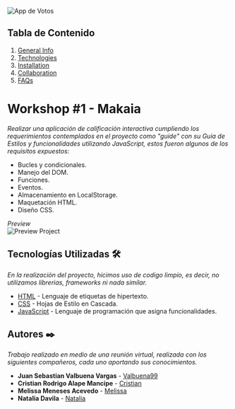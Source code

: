 ![App de Votos](https://i.ibb.co/10fwXB0/Workshop1.png)

## Tabla de Contenido
1. [General Info](#general-info)
2. [Technologies](#technologies)
3. [Installation](#installation)
4. [Collaboration](#collaboration)
5. [FAQs](#faqs)

# Workshop #1 - Makaia

_Realizar una aplicación de calificación interactiva cumpliendo los requerimientos contemplados en el proyecto como "guide" con su Guia de Estilos y funcionalidades utilizando JavaScript, estos fueron algunos de los requisitos expuestos:_

* Bucles y condicionales.  
* Manejo del DOM.  
* Funciones.  
* Eventos.  
* Almacenamiento en LocalStorage.  
* Maquetación HTML.  
* Diseño CSS. 

_Preview_  
![Preview Project](https://i.ibb.co/KxJtDgb/Workshop1-Makaia.gif)

## Tecnologías Utilizadas 🛠️

_En la realización del proyecto, hicimos uso de codigo limpio, es decir, no utilizamos librerias, frameworks ni nada similar._

* [HTML](https://developer.mozilla.org/es/docs/Web/HTML) - Lenguaje de etiquetas de hipertexto.
* [CSS](https://developer.mozilla.org/es/docs/Web/CSS) - Hojas de Estilo en Cascada.
* [JavaScript](https://developer.mozilla.org/es/docs/Web/JavaScript) - Lenguaje de programación que asigna funcionalidades.

## Autores ✒️

_Trabajo realizado en medio de una reunión virtual, realizada con los siguientes compañeros, cada uno aportando sus conocimientos._

* **Juan Sebastian Valbuena Vargas** - [Valbuena99](https://github.com/valbuena99)
* **Cristian Rodrigo Alape Mancipe** - [Cristian](#none)
* **Melissa Meneses Acevedo** - [Melissa](#none)
* **Natalia Davila** - [Natalia](#none)